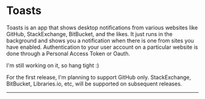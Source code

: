 # Toasts

Toasts is an app that shows desktop notifications from various websites like GitHub,
StackExchange, BitBucket, and the likes. It just runs in the background and shows
you a notification when there is one from sites you have enabled. Authentication to
your user account on a particular website is done through a Personal Access Token or
Oauth.

I'm still working on it, so hang tight :)

For the first release, I'm planning to support GitHub only. StackExchange, BitBucket,
Libraries.io, etc, will be supported on subsequent releases.

---

